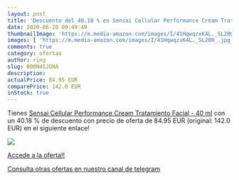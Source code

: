 ```yaml
---
layout: post
title: 'Descuento del 40.18 % en Sensai Cellular Performance Cream Tratam'
date: 2020-06-20 09:49:49
thumbnailImage: 'https://m.media-amazon.com/images/I/41HqwqzxK4L._SL200_.jpg'
images: [ 'https://m.media-amazon.com/images/I/41HqwqzxK4L._SL200_.jpg' ]
comments: true
category: ofertas
author: ring
slug: B00N4SJOHA
description:
actualPrice: 84.95 EUR
comparePrice: 142.0 EUR
inStock: true
---
```


Tienes [Sensai Cellular Performance Cream Tratamiento Facial - 40 ml](https://www.amazon.com/dp/B00N4SJOHA/?tag=redken08-20) con un 40.18 % de descuento con precio de oferta de 84.95 EUR (original: 142.0 EUR) en el siguiente enlace!

[![](https://m.media-amazon.com/images/I/41HqwqzxK4L._SL200_.jpg)](https://www.amazon.com/dp/B00N4SJOHA/?tag=redken08-20)

[Accede a la oferta!!](https://www.amazon.com/dp/B00N4SJOHA/?tag=redken08-20)

[Consulta otras ofertas en nuestro canal de telegram](https://t.me/s/ofertas25)

